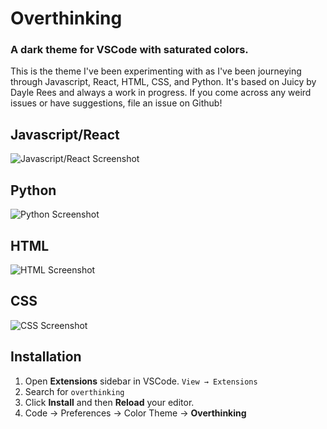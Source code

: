 # Overthinking
### A dark theme for VSCode with saturated colors.

This is the theme I've been experimenting with as I've been journeying through Javascript, React, HTML, CSS, and Python. It's based on Juicy by Dayle Rees and always a work in progress. If you come across any weird issues or have suggestions, file an issue on Github!

## Javascript/React

![Javascript/React Screenshot](https://raw.githubusercontent.com/scivarolo/overthinking-vscode-theme/master/images/react.png)

## Python

![Python Screenshot](https://raw.githubusercontent.com/scivarolo/overthinking-vscode-theme/master/images/python.png)

## HTML

![HTML Screenshot](https://raw.githubusercontent.com/scivarolo/overthinking-vscode-theme/master/images/html.png)

## CSS
![CSS Screenshot](https://raw.githubusercontent.com/scivarolo/overthinking-vscode-theme/master/images/css.png)

## Installation

1. Open **Extensions** sidebar in VSCode. `View → Extensions`
2. Search for `overthinking`
3. Click **Install** and then **Reload** your editor.
4. Code → Preferences → Color Theme → **Overthinking**

